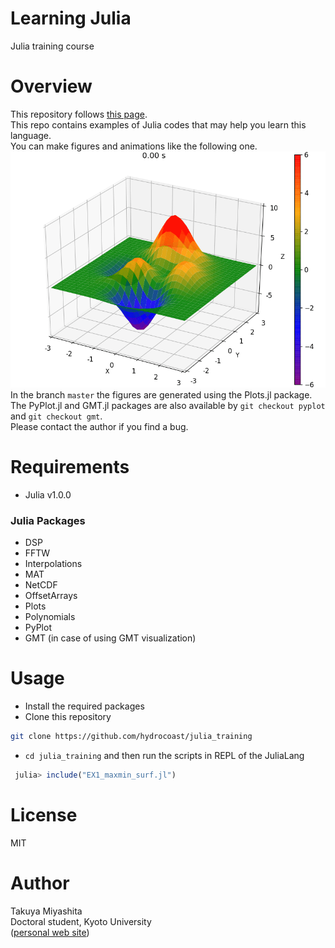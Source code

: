 # Learning Julia
Julia training course  

# Overview
This repository follows [this page](https://hydrocoast.jp/index.php?Julia).   
This repo contains examples of Julia codes that may help you learn this language.  
You can make figures and animations like the following one.   
<img src="https://github.com/hydrocoast/julia_training/blob/master/ConAdvEq.gif" width="640">   
In the branch `master` the figures are generated using the Plots.jl package.  
The PyPlot.jl and GMT.jl packages are also available by `git checkout pyplot` and `git checkout gmt`.   
Please contact the author if you find a bug.  

# Requirements
- Julia v1.0.0
### Julia Packages
- DSP
- FFTW
- Interpolations
- MAT
- NetCDF
- OffsetArrays
- Plots
- Polynomials
- PyPlot
- GMT (in case of using GMT visualization)

# Usage
- Install the required packages   
- Clone this repository
```bash
git clone https://github.com/hydrocoast/julia_training
```
- `cd julia_training` and then run the scripts in REPL of the JuliaLang
```julia
 julia> include("EX1_maxmin_surf.jl")
```

# License
MIT  

# Author
Takuya Miyashita   
Doctoral student, Kyoto University  
([personal web site](https://hydrocoast.jp))  
